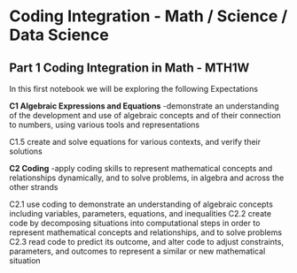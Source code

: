 # Coding Integration - Math / Science / Data Science

## Part 1 Coding Integration in Math - MTH1W

In this first notebook we will be exploring the following Expectations

**C1 Algebraic Expressions and Equations**
-demonstrate an understanding of the development and use of algebraic concepts and of their connection to numbers, using various tools and representations

C1.5 create and solve equations for various contexts, and verify their solutions

**C2 Coding**
-apply coding skills to represent mathematical concepts and relationships dynamically, and to solve problems, in algebra and across the other strands

C2.1 use coding to demonstrate an understanding of algebraic concepts including variables, parameters, equations, and inequalities
C2.2 create code by decomposing situations into computational steps in order to represent mathematical concepts and relationships, and to solve problems
C2.3 read code to predict its outcome, and alter code to adjust constraints, parameters, and outcomes to represent a similar or new mathematical situation

